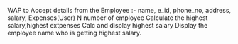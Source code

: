 WAP to Accept details from the Employee :- name, e_id, phone_no, address, salary, Expenses(User) N number of employee Calculate the highest salary,highest extpenses Calc and display highest salary Display the employee name who is getting highest salary.
